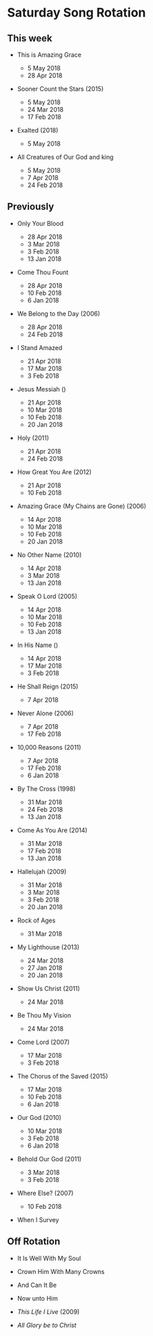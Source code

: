 ﻿# Saturday Song Rotation

## This week

* This is Amazing Grace
  * 5 May 2018
  * 28 Apr 2018

* Sooner Count the Stars (2015)
  * 5 May 2018
  * 24 Mar 2018
  * 17 Feb 2018

* Exalted (2018)
  * 5 May 2018

* All Creatures of Our God and king
  * 5 May 2018
  * 7 Apr 2018
  * 24 Feb 2018

## Previously

* Only Your Blood
  * 28 Apr 2018
  * 3 Mar 2018
  * 3 Feb 2018
  * 13 Jan 2018

* Come Thou Fount
  * 28 Apr 2018
  * 10 Feb 2018
  * 6 Jan 2018

* We Belong to the Day (2006)
  * 28 Apr 2018
  * 24 Feb 2018

* I Stand Amazed
  * 21 Apr 2018
  * 17 Mar 2018
  * 3 Feb 2018

* Jesus Messiah ()
  * 21 Apr 2018
  * 10 Mar 2018
  * 10 Feb 2018
  * 20 Jan 2018

* Holy (2011)
  * 21 Apr 2018
  * 24 Feb 2018

* How Great You Are (2012)
  * 21 Apr 2018
  * 10 Feb 2018

* Amazing Grace (My Chains are Gone) (2006)
  * 14 Apr 2018
  * 10 Mar 2018
  * 10 Feb 2018
  * 20 Jan 2018

* No Other Name (2010)
  * 14 Apr 2018
  * 3 Mar 2018
  * 13 Jan 2018

* Speak O Lord (2005)
  * 14 Apr 2018
  * 10 Mar 2018
  * 10 Feb 2018
  * 13 Jan 2018

* In His Name ()
  * 14 Apr 2018
  * 17 Mar 2018
  * 3 Feb 2018

* He Shall Reign (2015)
  * 7 Apr 2018

* Never Alone (2006)
  * 7 Apr 2018
  * 17 Feb 2018

* 10,000 Reasons (2011)
  * 7 Apr 2018
  * 17 Feb 2018
  * 6 Jan 2018

* By The Cross (1998)
  * 31 Mar 2018
  * 24 Feb 2018
  * 13 Jan 2018

* Come As You Are (2014)
  * 31 Mar 2018
  * 17 Feb 2018
  * 13 Jan 2018

* Hallelujah (2009)
  * 31 Mar 2018
  * 3 Mar 2018
  * 3 Feb 2018
  * 20 Jan 2018

* Rock of Ages
  * 31 Mar 2018

* My Lighthouse (2013)
  * 24 Mar 2018
  * 27 Jan 2018
  * 20 Jan 2018

* Show Us Christ (2011)
  * 24 Mar 2018

* Be Thou My Vision
  * 24 Mar 2018

* Come Lord (2007)
  * 17 Mar 2018
  * 3 Feb 2018

* The Chorus of the Saved (2015)
  * 17 Mar 2018
  * 10 Feb 2018
  * 6 Jan 2018

* Our God (2010)
  * 10 Mar 2018
  * 3 Feb 2018
  * 6 Jan 2018

* Behold Our God (2011)
  * 3 Mar 2018
  * 3 Feb 2018

* Where Else? (2007)
  * 10 Feb 2018

* When I Survey

## Off Rotation

* It Is Well With My Soul

* Crown Him With Many Crowns

* And Can It Be

* Now unto Him

* *This Life I Live* (2009)

* *All Glory be to Christ*